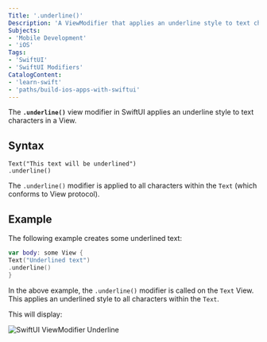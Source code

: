 ```yaml
---
Title: '.underline()'
Description: 'A ViewModifier that applies an underline style to text characters in a View.'
Subjects:
- 'Mobile Development'
- 'iOS'
Tags:
- 'SwiftUI'
- 'SwiftUI Modifiers'
CatalogContent:
- 'learn-swift'
- 'paths/build-ios-apps-with-swiftui'
---
```


The **`.underline()`** view modifier in SwiftUI applies an underline style to text characters in a View.

## Syntax

```psuedo
Text("This text will be underlined")
.underline()
```

The `.underline()` modifier is applied to all characters within the `Text` (which conforms to View protocol).

## Example

The following example creates some underlined text:

```swift
var body: some View {
Text("Underlined text")
.underline()
}
```

In the above example, the `.underline()` modifier is called on the `Text` View. This applies an underlined style to all characters within the `Text`.
  
This will display:

![SwiftUI ViewModifier Underline](https://raw.githubusercontent.com/Codecademy/docs/main/media/swiftui-viewmodifier-underline.png)
